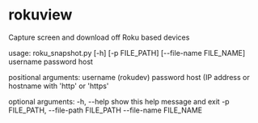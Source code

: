 # rokuview
Capture screen and download off Roku based devices


usage: roku_snapshot.py [-h] [-p FILE_PATH] [--file-name FILE_NAME] username password host

positional arguments:
  username (rokudev)
  password
  host (IP address or hostname with 'http' or 'https'

optional arguments:
  -h, --help            show this help message and exit
  -p FILE_PATH, --file-path FILE_PATH
  --file-name FILE_NAME

